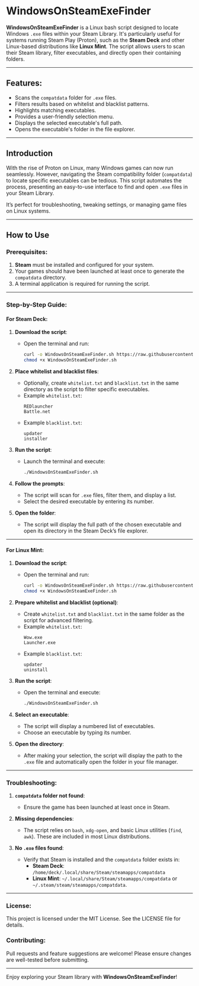 # WindowsOnSteamExeFinder

**WindowsOnSteamExeFinder** is a Linux bash script designed to locate Windows `.exe` files within your Steam Library. It's particularly useful for systems running Steam Play (Proton), such as the **Steam Deck** and other Linux-based distributions like **Linux Mint**. The script allows users to scan their Steam library, filter executables, and directly open their containing folders.

---

## Features:
- Scans the `compatdata` folder for `.exe` files.
- Filters results based on whitelist and blacklist patterns.
- Highlights matching executables.
- Provides a user-friendly selection menu.
- Displays the selected executable's full path.
- Opens the executable's folder in the file explorer.

---

## Introduction

With the rise of Proton on Linux, many Windows games can now run seamlessly. However, navigating the Steam compatibility folder (`compatdata`) to locate specific executables can be tedious. This script automates the process, presenting an easy-to-use interface to find and open `.exe` files in your Steam Library. 

It’s perfect for troubleshooting, tweaking settings, or managing game files on Linux systems.

---

## How to Use

### Prerequisites:
1. **Steam** must be installed and configured for your system.
2. Your games should have been launched at least once to generate the `compatdata` directory.
3. A terminal application is required for running the script.

---

### Step-by-Step Guide:

#### For Steam Deck:

1. **Download the script**:
   - Open the terminal and run:
     ```bash
     curl -o WindowsOnSteamExeFinder.sh https://raw.githubusercontent.com/your-repo/WindowsOnSteamExeFinder/main/WindowsOnSteamExeFinder.sh
     chmod +x WindowsOnSteamExeFinder.sh
     ```

2. **Place whitelist and blacklist files**:
   - Optionally, create `whitelist.txt` and `blacklist.txt` in the same directory as the script to filter specific executables.
   - Example `whitelist.txt`:
     ```
     REDlauncher
     Battle.net
     ```
   - Example `blacklist.txt`:
     ```
     updater
     installer
     ```

3. **Run the script**:
   - Launch the terminal and execute:
     ```bash
     ./WindowsOnSteamExeFinder.sh
     ```

4. **Follow the prompts**:
   - The script will scan for `.exe` files, filter them, and display a list.
   - Select the desired executable by entering its number.

5. **Open the folder**:
   - The script will display the full path of the chosen executable and open its directory in the Steam Deck’s file explorer.

---

#### For Linux Mint:

1. **Download the script**:
   - Open the terminal and run:
     ```bash
     curl -o WindowsOnSteamExeFinder.sh https://raw.githubusercontent.com/your-repo/WindowsOnSteamExeFinder/main/WindowsOnSteamExeFinder.sh
     chmod +x WindowsOnSteamExeFinder.sh
     ```

2. **Prepare whitelist and blacklist (optional)**:
   - Create `whitelist.txt` and `blacklist.txt` in the same folder as the script for advanced filtering.
   - Example `whitelist.txt`:
     ```
     Wow.exe
     Launcher.exe
     ```
   - Example `blacklist.txt`:
     ```
     updater
     uninstall
     ```

3. **Run the script**:
   - Open the terminal and execute:
     ```bash
     ./WindowsOnSteamExeFinder.sh
     ```

4. **Select an executable**:
   - The script will display a numbered list of executables.
   - Choose an executable by typing its number.

5. **Open the directory**:
   - After making your selection, the script will display the path to the `.exe` file and automatically open the folder in your file manager.

---

### Troubleshooting:

1. **`compatdata` folder not found**:
   - Ensure the game has been launched at least once in Steam.

2. **Missing dependencies**:
   - The script relies on `bash`, `xdg-open`, and basic Linux utilities (`find`, `awk`). These are included in most Linux distributions.

3. **No `.exe` files found**:
   - Verify that Steam is installed and the `compatdata` folder exists in:
     - **Steam Deck**: `/home/deck/.local/share/Steam/steamapps/compatdata`
     - **Linux Mint**: `~/.local/share/Steam/steamapps/compatdata` or `~/.steam/steam/steamapps/compatdata`.

---

### License:
This project is licensed under the MIT License. See the LICENSE file for details.

### Contributing:
Pull requests and feature suggestions are welcome! Please ensure changes are well-tested before submitting. 

---

Enjoy exploring your Steam library with **WindowsOnSteamExeFinder**!
